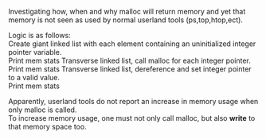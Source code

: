 Investigating how, when and why malloc will return memory and yet that memory is not seen as used by normal userland tools (ps,top,htop,ect).

Logic is as follows:  
Create giant linked list with each element containing an uninitialized integer pointer variable.  
Print mem stats
Transverse linked list, call malloc for each integer pointer.  
Print mem stats
Transverse linked list, dereference and set integer pointer to a valid value.  
Print mem stats

Apparently, userland tools do not report an increase in memory usage when only malloc is called.  
To increase memory usage, one must not only call malloc, but also **write** to that memory space too.
